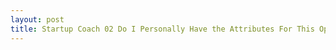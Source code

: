 ```yaml
---
layout: post
title: Startup Coach 02 Do I Personally Have the Attributes For This Opportunity
---
```

